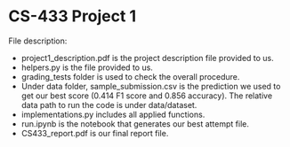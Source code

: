 # CS-433 Project 1  

File description:

- project1_description.pdf is the project description file provided to us.
- helpers.py is the file provided to us.
- grading_tests folder is used to check the overall procedure.
- Under data folder, sample_submission.csv is the prediction we used to get our best score (0.414 F1 score and 0.856 accuracy). The relative data path to run the code is under data/dataset.
- implementations.py includes all applied functions.
- run.ipynb is the notebook that generates our best attempt file.
- CS433_report.pdf is our final report file.